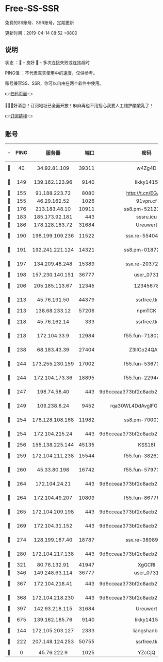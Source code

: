 # Free-SS-SSR

免费的SS账号、SSR账号，定期更新

更新时间：2019-04-14 08:52 +0800

## 说明

状态     ：🙂 - 良好 🙁 - 多次连接失败或连接超时

PING值   ：不代表真实使用中的速度，仅供参考。

账号兼容SS、SSR，你可以自由在两个软件中使用。

👉[扫码页面](https://liesauer.github.io/Free-SS-SSR/)👈

🎉🎉🎉好消息！订阅地址已全面开放！麻麻再也不用担心我要人工维护酸酸乳了！

👉[订阅链接](https://www.liesauer.net/yogurt/subscribe?ACCESS_TOKEN=DAYxR3mMaZAsaqUb)👈

## 账号

|-|PING|服务器|端口|密码|加密方式|区域|
|:----:|:----:|:-----:|-----:|:----:|:----:|:----:|
|🙂|40|34.92.81.109|39311|w4Zg4D|chacha20-ietf|US|
|🙂|149|139.162.123.96|9140|likky1415|aes-256-cfb|JP|
|🙂|155|91.188.223.72|8080|http://t.cn/EGJIyrl|rc4-md5|RU|
|🙂|155|46.29.162.52|1026|91vpn.cf|rc4-md5|RU|
|🙂|176|213.183.48.10|10911|ss8.pm-52121275|rc4-md5|RU|
|🙂|183|185.173.92.181|443|sssru.icu|rc4-md5|RU|
|🙂|186|178.128.183.72|31684|Ureuwert|chacha20|US|
|🙂|190|198.199.109.236|11522|ssx.re-55404075|aes-256-cfb|US|
|🙂|191|192.241.221.124|14321|ss8.pm-01872042|aes-256-cfb|US|
|🙂|197|134.209.48.248|15389|ssx.re-20372866|aes-256-cfb|US|
|🙂|198|157.230.140.151|36777|user_0731|chacha20|US|
|🙂|206|205.185.113.67|12345|12345678|aes-256-cfb|US|
|🙂|213|45.76.191.50|44379|ssrfree.tk|aes-256-cfb|SG|
|🙂|213|138.68.233.12|57206|npmTCK|rc4-md5|US|
|🙂|218|45.76.162.14|333|ssrfree.tk|aes-256-cfb|SG|
|🙂|218|172.104.33.9|12984|f55.fun-71802575|aes-256-cfb|SG|
|🙂|238|68.183.43.39|27404|Z3IICo24QAHu|aes-256-cfb|GB|
|🙂|244|173.255.230.159|17002|f55.fun-53673296|aes-256-cfb|US|
|🙂|244|172.104.173.36|18895|f55.fun-22944389|aes-256-cfb|SG|
|🙂|247|198.74.58.40|443|9d6cceaa373bf2c8acb22e60b6a58be6|aes-256-cfb|US|
|🙂|249|109.238.6.24|9452|rqa30WL4DdAvgIFG6Fs3znzTa|aes-256-cfb|FR|
|🙂|254|178.128.108.168|11982|ss8.pm-70001464|aes-256-cfb|SG|
|🙂|254|172.104.215.24|443|9d6cceaa373bf2c8acb22e60b6a58be6|aes-256-cfb|US|
|🙂|256|155.138.225.144|45135|KSS18l|rc4-md5|US|
|🙂|259|172.104.211.238|15544|f55.fun-38261112|aes-256-cfb|US|
|🙂|260|45.33.80.198|16742|f55.fun-57973191|aes-256-cfb|US|
|🙂|264|172.104.24.21|443|9d6cceaa373bf2c8acb22e60b6a58be6|aes-256-cfb|US|
|🙂|264|172.104.49.207|10809|f55.fun-86776803|aes-256-cfb|SG|
|🙂|265|172.104.209.198|443|9d6cceaa373bf2c8acb22e60b6a58be6|aes-256-cfb|US|
|🙂|269|172.104.31.152|443|9d6cceaa373bf2c8acb22e60b6a58be6|aes-256-cfb|US|
|🙂|274|128.199.167.40|18787|ssx.re-38989807|aes-256-cfb|SG|
|🙂|280|172.104.217.138|443|9d6cceaa373bf2c8acb22e60b6a58be6|aes-256-cfb|US|
|🙂|321|80.78.132.91|41947|XgGCRl|rc4-md5|DE|
|🙂|346|149.248.63.114|36777|user_0731|chacha20|CA|
|🙂|367|172.104.218.41|443|9d6cceaa373bf2c8acb22e60b6a58be6|aes-256-cfb|US|
|🙂|368|172.104.218.230|443|9d6cceaa373bf2c8acb22e60b6a58be6|aes-256-cfb|US|
|🙂|397|142.93.218.115|31684|Ureuwert|chacha20|IN|
|🙂|675|139.162.185.76|9140|likky1415|aes-256-cfb|DE|
|🙂|144|172.105.203.127|2333|liangshanbo|chacha20|JP|
|🙂|222|207.148.124.253|50755|ssrfree.tk|aes-256-cfb|SG|
|🙁|0|45.76.222.9|1025|YZcCjQ|rc4-md5|JP|
